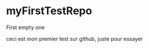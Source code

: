 myFirstTestRepo
===============

First empty one


ceci est mon premier test sur github, juste pour essayer	